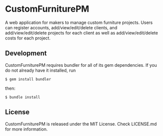 # CustomFurniturePM

A web application for makers to manage custom furniture projects. Users can register accounts, add/view/edit/delete clients, and add/view/edit/delete projects for each client as well as add/view/edit/delete costs for each project.

## Development

CustomFurniturePM requires bundler for all of its gem dependencies. If you do not already have it installed, run

```$ gem install bundler```

then:

```$ bundle install```

## License

CustomFurniturePM is released under the MIT License. Check LICENSE.md for more information.

